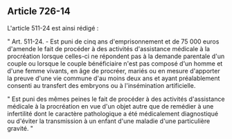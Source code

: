 Article 726-14
----
L'article 511-24 est ainsi rédigé :

" Art. 511-24. - Est puni de cinq ans d'emprisonnement et de 75 000 euros
d'amende le fait de procéder à des activités d'assistance médicale à la
procréation lorsque celles-ci ne répondent pas à la demande parentale d'un
couple ou lorsque le couple bénéficiaire n'est pas composé d'un homme et d'une
femme vivants, en âge de procréer, mariés ou en mesure d'apporter la preuve
d'une vie commune d'au moins deux ans et ayant préalablement consenti au
transfert des embryons ou à l'insémination artificielle.

" Est puni des mêmes peines le fait de procéder à des activités d'assistance
médicale à la procréation en vue d'un objet autre que de remédier à une
infertilité dont le caractère pathologique a été médicalement diagnostiqué ou
d'éviter la transmission à un enfant d'une maladie d'une particulière gravité. "
